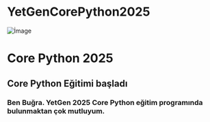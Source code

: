 # YetGenCorePython2025
![İmage](https://miro.medium.com/v2/resize:fit:910/1*jbz6ImV3RT_vNzSvSHW_Fg.png)
# Core Python 2025

## Core Python Eğitimi başladı

### Ben Buğra. YetGen 2025 Core Python eğitim programında bulunmaktan çok mutluyum.
